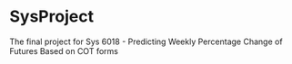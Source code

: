 # SysProject
The final project for Sys 6018 - Predicting Weekly Percentage Change of Futures Based on COT forms

